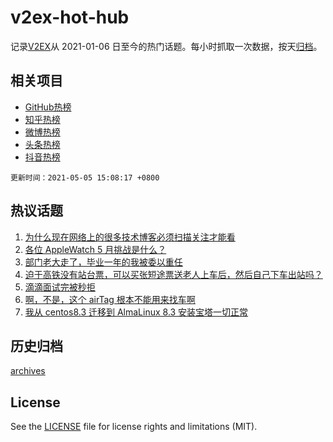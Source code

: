 # v2ex-hot-hub

 记录[V2EX](https://www.v2ex.com/)从 2021-01-06 日至今的热门话题。每小时抓取一次数据，按天[归档](archives)。
 
 ## 相关项目

- [GitHub热榜](https://github.com/snaildev/github-hot-hub)
- [知乎热榜](https://github.com/snaildev/zhihu-hot-hub)
- [微博热榜](https://github.com/snaildev/weibo-hot-hub)
- [头条热榜](https://github.com/snaildev/toutiao-hot-hub)
- [抖音热榜](https://github.com/snaildev/douyin-hot-hub)


 `更新时间：2021-05-05 15:08:17 +0800`

## 热议话题

1. [为什么现在网络上的很多技术博客必须扫描关注才能看](https://www.v2ex.com/t/774882)
1. [各位 AppleWatch 5 月挑战是什么？](https://www.v2ex.com/t/774912)
1. [部门老大走了，毕业一年的我被委以重任](https://www.v2ex.com/t/774868)
1. [迫于高铁没有站台票，可以买张短途票送老人上车后，然后自己下车出站吗？](https://www.v2ex.com/t/774949)
1. [滴滴面试完被秒拒](https://www.v2ex.com/t/774958)
1. [啊，不是，这个 airTag 根本不能用来找车啊](https://www.v2ex.com/t/774928)
1. [我从 centos8.3 迁移到 AlmaLinux 8.3 安装宝塔一切正常](https://www.v2ex.com/t/774893)

## 历史归档

[archives](archives)

## License

See the [LICENSE](LICENSE) file for license rights and limitations (MIT).
